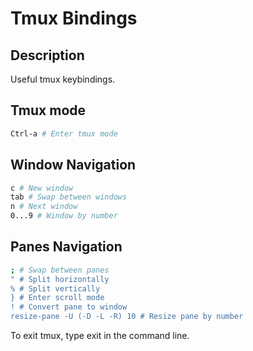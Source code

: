 # Tmux Bindings

## Description
Useful tmux keybindings.

## Tmux mode
```bash
Ctrl-a # Enter tmux mode
```

## Window Navigation 
```bash
c # New window
tab # Swap between windows
n # Next window
0...9 # Window by number
```

## Panes Navigation
```bash
; # Swap between panes
" # Split horizontally
% # Split vertically
} # Enter scroll mode
! # Convert pane to window
resize-pane -U (-D -L -R) 10 # Resize pane by number
```

To exit tmux, type exit in the command line.
